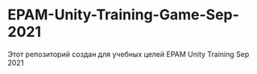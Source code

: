 # EPAM-Unity-Training-Game-Sep-2021
Этот репозиторий создан для учебных целей EPAM Unity Training Sep 2021
